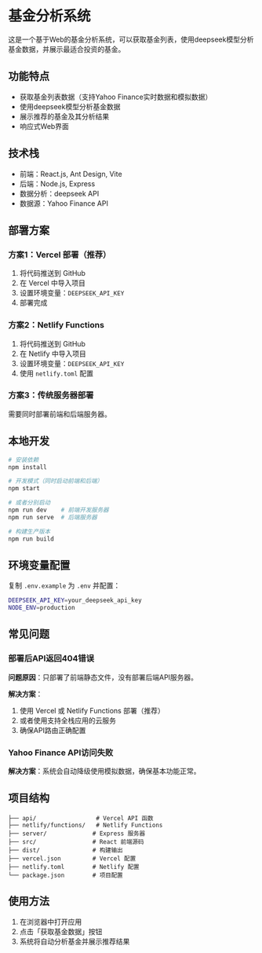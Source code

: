 # 基金分析系统

这是一个基于Web的基金分析系统，可以获取基金列表，使用deepseek模型分析基金数据，并展示最适合投资的基金。

## 功能特点

- 获取基金列表数据（支持Yahoo Finance实时数据和模拟数据）
- 使用deepseek模型分析基金数据
- 展示推荐的基金及其分析结果
- 响应式Web界面

## 技术栈

- 前端：React.js, Ant Design, Vite
- 后端：Node.js, Express
- 数据分析：deepseek API
- 数据源：Yahoo Finance API

## 部署方案

### 方案1：Vercel 部署（推荐）

1. 将代码推送到 GitHub
2. 在 Vercel 中导入项目
3. 设置环境变量：`DEEPSEEK_API_KEY`
4. 部署完成

### 方案2：Netlify Functions

1. 将代码推送到 GitHub
2. 在 Netlify 中导入项目
3. 设置环境变量：`DEEPSEEK_API_KEY`
4. 使用 `netlify.toml` 配置

### 方案3：传统服务器部署

需要同时部署前端和后端服务器。

## 本地开发

```bash
# 安装依赖
npm install

# 开发模式（同时启动前端和后端）
npm start

# 或者分别启动
npm run dev    # 前端开发服务器
npm run serve  # 后端服务器

# 构建生产版本
npm run build
```

## 环境变量配置

复制 `.env.example` 为 `.env` 并配置：

```bash
DEEPSEEK_API_KEY=your_deepseek_api_key
NODE_ENV=production
```

## 常见问题

### 部署后API返回404错误

**问题原因**：只部署了前端静态文件，没有部署后端API服务器。

**解决方案**：
1. 使用 Vercel 或 Netlify Functions 部署（推荐）
2. 或者使用支持全栈应用的云服务
3. 确保API路由正确配置

### Yahoo Finance API访问失败

**解决方案**：系统会自动降级使用模拟数据，确保基本功能正常。

## 项目结构

```
├── api/                 # Vercel API 函数
├── netlify/functions/   # Netlify Functions
├── server/             # Express 服务器
├── src/                # React 前端源码
├── dist/               # 构建输出
├── vercel.json         # Vercel 配置
├── netlify.toml        # Netlify 配置
└── package.json        # 项目配置
```

## 使用方法

1. 在浏览器中打开应用
2. 点击「获取基金数据」按钮
3. 系统将自动分析基金并展示推荐结果